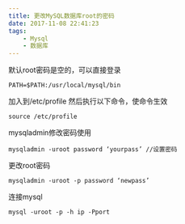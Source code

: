 ```yaml
---
title: 更改MySQL数据库root的密码
date: 2017-11-08 22:41:23
tags:
	- Mysql
	- 数据库
---
```


默认root密码是空的，可以直接登录

	PATH=$PATH:/usr/local/mysql/bin

加入到/etc/profile
然后执行以下命令，使命令生效
	
	source /etc/profile

mysqladmin修改密码使用
	
	mysqladmin -uroot password ‘yourpass’ //设置密码

更改root密码
	
	mysqladmin -uroot -p password ‘newpass’

连接mysql
	
	mysql -uroot -p -h ip -Pport

